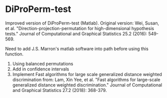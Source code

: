 # DiProPerm-test
Improved version of DiProPerm-test (Matlab). Original version: Wei, Susan, et al. "Direction-projection-permutation for high-dimensional hypothesis tests." Journal of Computational and Graphical Statistics 25.2 (2016): 549-569.

Need to add J.S. Marron's matlab software into path before using this function. 

1. Using balanced permutations
2. Add in confidence intervals
3. Implement Fast algorithms for large scale generalized distance weighted discrimination from:
Lam, Xin Yee, et al. "Fast algorithms for large-scale generalized distance weighted discrimination." Journal of Computational and Graphical Statistics 27.2 (2018): 368-379.
